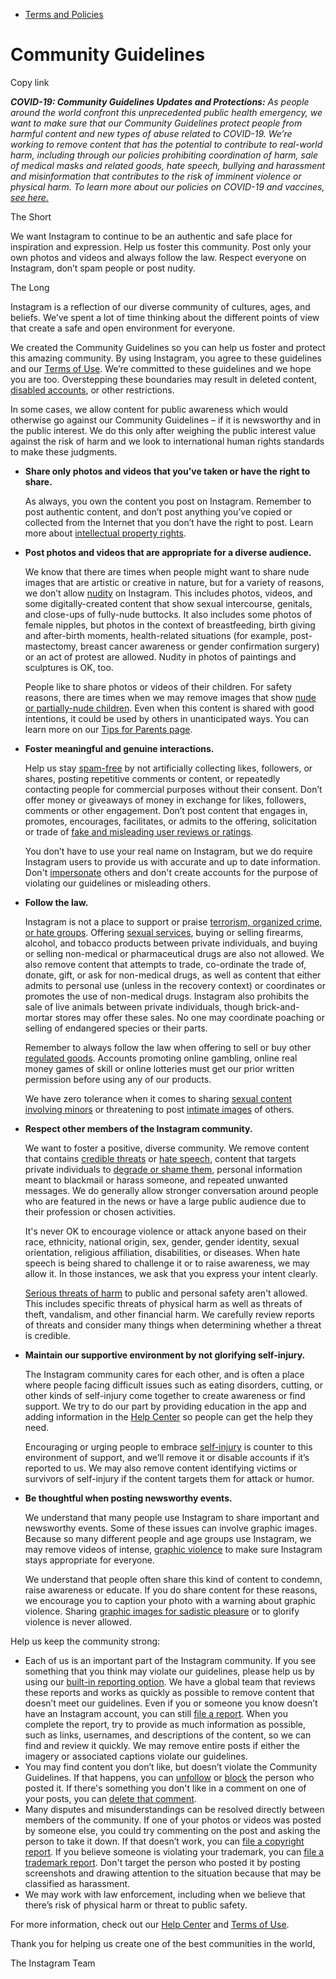 *   [Terms and Policies](https://help.instagram.com/1417489251945243/?helpref=breadcrumb)

Community Guidelines
====================

Copy link

_**COVID-19: Community Guidelines Updates and Protections:** As people around the world confront this unprecedented public health emergency, we want to make sure that our Community Guidelines protect people from harmful content and new types of abuse related to COVID-19. We’re working to remove content that has the potential to contribute to real-world harm, including through our policies prohibiting coordination of harm, sale of medical masks and related goods, hate speech, bullying and harassment and misinformation that contributes to the risk of imminent violence or physical harm. To learn more about our policies on COVID-19 and vaccines, [see here.](https://help.instagram.com/697825587576762?helpref=faq_content)_

The Short

We want Instagram to continue to be an authentic and safe place for inspiration and expression. Help us foster this community. Post only your own photos and videos and always follow the law. Respect everyone on Instagram, don’t spam people or post nudity.

The Long

Instagram is a reflection of our diverse community of cultures, ages, and beliefs. We’ve spent a lot of time thinking about the different points of view that create a safe and open environment for everyone.

We created the Community Guidelines so you can help us foster and protect this amazing community. By using Instagram, you agree to these guidelines and our [Terms of Use](https://www.instagram.com/legal/terms). We’re committed to these guidelines and we hope you are too. Overstepping these boundaries may result in deleted content, [disabled accounts](https://help.instagram.com/366993040048856?helpref=faq_content), or other restrictions.

In some cases, we allow content for public awareness which would otherwise go against our Community Guidelines – if it is newsworthy and in the public interest. We do this only after weighing the public interest value against the risk of harm and we look to international human rights standards to make these judgments.

*   **Share only photos and videos that you’ve taken or have the right to share.**
    
    As always, you own the content you post on Instagram. Remember to post authentic content, and don’t post anything you’ve copied or collected from the Internet that you don’t have the right to post. Learn more about [intellectual property rights](https://help.instagram.com/126382350847838?helpref=faq_content).
    
*   **Post photos and videos that are appropriate for a diverse audience.**
    
    We know that there are times when people might want to share nude images that are artistic or creative in nature, but for a variety of reasons, we don’t allow [nudity](https://l.instagram.com/?u=https%3A%2F%2Fwww.facebook.com%2Fcommunitystandards%2Fadult_nudity_sexual_activity&e=AT39GHSnxGzJjLiWUmr0JZaMd2i1umOyeIyOF_EOGPrpT0AydtUrpTiQJe76eQIOpLnAqtoT1QQ8qM6zCPZmxntIkLZuuuBjz_7i4b1rcTdDeb7PqfPsHsrLm2Cv_Tz9YXgCKrT6-VViStf-cJ4ZXkpsM_ZWCvcQz662WA) on Instagram. This includes photos, videos, and some digitally-created content that show sexual intercourse, genitals, and close-ups of fully-nude buttocks. It also includes some photos of female nipples, but photos in the context of breastfeeding, birth giving and after-birth moments, health-related situations (for example, post-mastectomy, breast cancer awareness or gender confirmation surgery) or an act of protest are allowed. Nudity in photos of paintings and sculptures is OK, too.
    
    People like to share photos or videos of their children. For safety reasons, there are times when we may remove images that show [nude or partially-nude children](https://l.instagram.com/?u=https%3A%2F%2Fwww.facebook.com%2Fcommunitystandards%2Fchild_nudity_sexual_exploitation&e=AT39GHSnxGzJjLiWUmr0JZaMd2i1umOyeIyOF_EOGPrpT0AydtUrpTiQJe76eQIOpLnAqtoT1QQ8qM6zCPZmxntIkLZuuuBjz_7i4b1rcTdDeb7PqfPsHsrLm2Cv_Tz9YXgCKrT6-VViStf-cJ4ZXkpsM_ZWCvcQz662WA). Even when this content is shared with good intentions, it could be used by others in unanticipated ways. You can learn more on our [Tips for Parents page](https://help.instagram.com/154475974694511/?helpref=faq_content).
    
*   **Foster meaningful and genuine interactions.**
    
    Help us stay [spam-free](https://l.instagram.com/?u=https%3A%2F%2Fwww.facebook.com%2Fcommunitystandards%2Fspam&e=AT39GHSnxGzJjLiWUmr0JZaMd2i1umOyeIyOF_EOGPrpT0AydtUrpTiQJe76eQIOpLnAqtoT1QQ8qM6zCPZmxntIkLZuuuBjz_7i4b1rcTdDeb7PqfPsHsrLm2Cv_Tz9YXgCKrT6-VViStf-cJ4ZXkpsM_ZWCvcQz662WA) by not artificially collecting likes, followers, or shares, posting repetitive comments or content, or repeatedly contacting people for commercial purposes without their consent. Don’t offer money or giveaways of money in exchange for likes, followers, comments or other engagement. Don’t post content that engages in, promotes, encourages, facilitates, or admits to the offering, solicitation or trade of [fake and misleading user reviews or ratings](https://l.instagram.com/?u=https%3A%2F%2Fwww.facebook.com%2Fcommunitystandards%2Ffraud_deception&e=AT39GHSnxGzJjLiWUmr0JZaMd2i1umOyeIyOF_EOGPrpT0AydtUrpTiQJe76eQIOpLnAqtoT1QQ8qM6zCPZmxntIkLZuuuBjz_7i4b1rcTdDeb7PqfPsHsrLm2Cv_Tz9YXgCKrT6-VViStf-cJ4ZXkpsM_ZWCvcQz662WA).
    
    You don’t have to use your real name on Instagram, but we do require Instagram users to provide us with accurate and up to date information. Don't [impersonate](https://l.instagram.com/?u=https%3A%2F%2Fwww.facebook.com%2Fcommunitystandards%2Fmisrepresentation&e=AT39GHSnxGzJjLiWUmr0JZaMd2i1umOyeIyOF_EOGPrpT0AydtUrpTiQJe76eQIOpLnAqtoT1QQ8qM6zCPZmxntIkLZuuuBjz_7i4b1rcTdDeb7PqfPsHsrLm2Cv_Tz9YXgCKrT6-VViStf-cJ4ZXkpsM_ZWCvcQz662WA) others and don't create accounts for the purpose of violating our guidelines or misleading others.
    
*   **Follow the law.**
    
    Instagram is not a place to support or praise [terrorism, organized crime, or hate groups](https://l.instagram.com/?u=https%3A%2F%2Fwww.facebook.com%2Fcommunitystandards%2Fdangerous_individuals_organizations&e=AT39GHSnxGzJjLiWUmr0JZaMd2i1umOyeIyOF_EOGPrpT0AydtUrpTiQJe76eQIOpLnAqtoT1QQ8qM6zCPZmxntIkLZuuuBjz_7i4b1rcTdDeb7PqfPsHsrLm2Cv_Tz9YXgCKrT6-VViStf-cJ4ZXkpsM_ZWCvcQz662WA). Offering [sexual services](https://l.instagram.com/?u=https%3A%2F%2Fwww.facebook.com%2Fcommunitystandards%2Fsexual_solicitation&e=AT39GHSnxGzJjLiWUmr0JZaMd2i1umOyeIyOF_EOGPrpT0AydtUrpTiQJe76eQIOpLnAqtoT1QQ8qM6zCPZmxntIkLZuuuBjz_7i4b1rcTdDeb7PqfPsHsrLm2Cv_Tz9YXgCKrT6-VViStf-cJ4ZXkpsM_ZWCvcQz662WA), buying or selling firearms, alcohol, and tobacco products between private individuals, and buying or selling non-medical or pharmaceutical drugs are also not allowed. We also remove content that attempts to trade, co-ordinate the trade of, donate, gift, or ask for non-medical drugs, as well as content that either admits to personal use (unless in the recovery context) or coordinates or promotes the use of non-medical drugs. Instagram also prohibits the sale of live animals between private individuals, though brick-and-mortar stores may offer these sales. No one may coordinate poaching or selling of endangered species or their parts.
    
    Remember to always follow the law when offering to sell or buy other [regulated goods](https://l.instagram.com/?u=https%3A%2F%2Fwww.facebook.com%2Fcommunitystandards%2Fregulated_goods&e=AT39GHSnxGzJjLiWUmr0JZaMd2i1umOyeIyOF_EOGPrpT0AydtUrpTiQJe76eQIOpLnAqtoT1QQ8qM6zCPZmxntIkLZuuuBjz_7i4b1rcTdDeb7PqfPsHsrLm2Cv_Tz9YXgCKrT6-VViStf-cJ4ZXkpsM_ZWCvcQz662WA). Accounts promoting online gambling, online real money games of skill or online lotteries must get our prior written permission before using any of our products.
    
    We have zero tolerance when it comes to sharing [sexual content involving minors](https://l.instagram.com/?u=https%3A%2F%2Fwww.facebook.com%2Fcommunitystandards%2Fchild_nudity_sexual_exploitation&e=AT39GHSnxGzJjLiWUmr0JZaMd2i1umOyeIyOF_EOGPrpT0AydtUrpTiQJe76eQIOpLnAqtoT1QQ8qM6zCPZmxntIkLZuuuBjz_7i4b1rcTdDeb7PqfPsHsrLm2Cv_Tz9YXgCKrT6-VViStf-cJ4ZXkpsM_ZWCvcQz662WA) or threatening to post [intimate images](https://l.instagram.com/?u=https%3A%2F%2Fwww.facebook.com%2Fcommunitystandards%2Fsexual_exploitation_adults&e=AT39GHSnxGzJjLiWUmr0JZaMd2i1umOyeIyOF_EOGPrpT0AydtUrpTiQJe76eQIOpLnAqtoT1QQ8qM6zCPZmxntIkLZuuuBjz_7i4b1rcTdDeb7PqfPsHsrLm2Cv_Tz9YXgCKrT6-VViStf-cJ4ZXkpsM_ZWCvcQz662WA) of others.
    
*   **Respect other members of the Instagram community.**
    
    We want to foster a positive, diverse community. We remove content that contains [credible threats](https://l.instagram.com/?u=https%3A%2F%2Fwww.facebook.com%2Fcommunitystandards%2Fcredible_violence&e=AT39GHSnxGzJjLiWUmr0JZaMd2i1umOyeIyOF_EOGPrpT0AydtUrpTiQJe76eQIOpLnAqtoT1QQ8qM6zCPZmxntIkLZuuuBjz_7i4b1rcTdDeb7PqfPsHsrLm2Cv_Tz9YXgCKrT6-VViStf-cJ4ZXkpsM_ZWCvcQz662WA) or [hate speech](https://l.instagram.com/?u=https%3A%2F%2Fwww.facebook.com%2Fcommunitystandards%2Fhate_speech&e=AT39GHSnxGzJjLiWUmr0JZaMd2i1umOyeIyOF_EOGPrpT0AydtUrpTiQJe76eQIOpLnAqtoT1QQ8qM6zCPZmxntIkLZuuuBjz_7i4b1rcTdDeb7PqfPsHsrLm2Cv_Tz9YXgCKrT6-VViStf-cJ4ZXkpsM_ZWCvcQz662WA), content that targets private individuals to [degrade or shame them](https://l.instagram.com/?u=https%3A%2F%2Fwww.facebook.com%2Fcommunitystandards%2Fbullying&e=AT39GHSnxGzJjLiWUmr0JZaMd2i1umOyeIyOF_EOGPrpT0AydtUrpTiQJe76eQIOpLnAqtoT1QQ8qM6zCPZmxntIkLZuuuBjz_7i4b1rcTdDeb7PqfPsHsrLm2Cv_Tz9YXgCKrT6-VViStf-cJ4ZXkpsM_ZWCvcQz662WA), personal information meant to blackmail or harass someone, and repeated unwanted messages. We do generally allow stronger conversation around people who are featured in the news or have a large public audience due to their profession or chosen activities.
    
    It's never OK to encourage violence or attack anyone based on their race, ethnicity, national origin, sex, gender, gender identity, sexual orientation, religious affiliation, disabilities, or diseases. When hate speech is being shared to challenge it or to raise awareness, we may allow it. In those instances, we ask that you express your intent clearly.
    
    [Serious threats of harm](https://l.instagram.com/?u=https%3A%2F%2Fwww.facebook.com%2Fcommunitystandards%2Fcredible_violence&e=AT39GHSnxGzJjLiWUmr0JZaMd2i1umOyeIyOF_EOGPrpT0AydtUrpTiQJe76eQIOpLnAqtoT1QQ8qM6zCPZmxntIkLZuuuBjz_7i4b1rcTdDeb7PqfPsHsrLm2Cv_Tz9YXgCKrT6-VViStf-cJ4ZXkpsM_ZWCvcQz662WA) to public and personal safety aren't allowed. This includes specific threats of physical harm as well as threats of theft, vandalism, and other financial harm. We carefully review reports of threats and consider many things when determining whether a threat is credible.
    
*   **Maintain our supportive environment by not glorifying self-injury.**
    
    The Instagram community cares for each other, and is often a place where people facing difficult issues such as eating disorders, cutting, or other kinds of self-injury come together to create awareness or find support. We try to do our part by providing education in the app and adding information in the [Help Center](https://help.instagram.com/) so people can get the help they need.
    
    Encouraging or urging people to embrace [self-injury](https://l.instagram.com/?u=https%3A%2F%2Fwww.facebook.com%2Fcommunitystandards%2Fsuicide_self_injury_violence&e=AT39GHSnxGzJjLiWUmr0JZaMd2i1umOyeIyOF_EOGPrpT0AydtUrpTiQJe76eQIOpLnAqtoT1QQ8qM6zCPZmxntIkLZuuuBjz_7i4b1rcTdDeb7PqfPsHsrLm2Cv_Tz9YXgCKrT6-VViStf-cJ4ZXkpsM_ZWCvcQz662WA) is counter to this environment of support, and we’ll remove it or disable accounts if it’s reported to us. We may also remove content identifying victims or survivors of self-injury if the content targets them for attack or humor.
    
*   **Be thoughtful when posting newsworthy events.**
    
    We understand that many people use Instagram to share important and newsworthy events. Some of these issues can involve graphic images. Because so many different people and age groups use Instagram, we may remove videos of intense, [graphic violence](https://l.instagram.com/?u=https%3A%2F%2Fwww.facebook.com%2Fcommunitystandards%2Fgraphic_violence&e=AT39GHSnxGzJjLiWUmr0JZaMd2i1umOyeIyOF_EOGPrpT0AydtUrpTiQJe76eQIOpLnAqtoT1QQ8qM6zCPZmxntIkLZuuuBjz_7i4b1rcTdDeb7PqfPsHsrLm2Cv_Tz9YXgCKrT6-VViStf-cJ4ZXkpsM_ZWCvcQz662WA) to make sure Instagram stays appropriate for everyone.
    
    We understand that people often share this kind of content to condemn, raise awareness or educate. If you do share content for these reasons, we encourage you to caption your photo with a warning about graphic violence. Sharing [graphic images for sadistic pleasure](https://l.instagram.com/?u=https%3A%2F%2Fwww.facebook.com%2Fcommunitystandards%2Fcruel_insensitive&e=AT39GHSnxGzJjLiWUmr0JZaMd2i1umOyeIyOF_EOGPrpT0AydtUrpTiQJe76eQIOpLnAqtoT1QQ8qM6zCPZmxntIkLZuuuBjz_7i4b1rcTdDeb7PqfPsHsrLm2Cv_Tz9YXgCKrT6-VViStf-cJ4ZXkpsM_ZWCvcQz662WA) or to glorify violence is never allowed.
    

Help us keep the community strong:

*   Each of us is an important part of the Instagram community. If you see something that you think may violate our guidelines, please help us by using our [built-in reporting option](https://help.instagram.com/165828726894770?helpref=faq_content). We have a global team that reviews these reports and works as quickly as possible to remove content that doesn’t meet our guidelines. Even if you or someone you know doesn’t have an Instagram account, you can still [file a report](https://help.instagram.com/contact/383679321740945). When you complete the report, try to provide as much information as possible, such as links, usernames, and descriptions of the content, so we can find and review it quickly. We may remove entire posts if either the imagery or associated captions violate our guidelines.
*   You may find content you don’t like, but doesn’t violate the Community Guidelines. If that happens, you can [unfollow](https://help.instagram.com/286340048138725?helpref=faq_content) or [block](https://help.instagram.com/426700567389543/?helpref=faq_content) the person who posted it. If there's something you don't like in a comment on one of your posts, you can [delete that comment](https://help.instagram.com/289098941190483?helpref=faq_content).
*   Many disputes and misunderstandings can be resolved directly between members of the community. If one of your photos or videos was posted by someone else, you could try commenting on the post and asking the person to take it down. If that doesn’t work, you can [file a copyright report](https://help.instagram.com/126382350847838?helpref=faq_content). If you believe someone is violating your trademark, you can [file a trademark report](https://help.instagram.com/222826637847963?helpref=faq_content). Don't target the person who posted it by posting screenshots and drawing attention to the situation because that may be classified as harassment.
*   We may work with law enforcement, including when we believe that there’s risk of physical harm or threat to public safety.

For more information, check out our [Help Center](https://help.instagram.com/) and [Terms of Use](https://l.instagram.com/?u=http%3A%2F%2Finstagram.com%2Flegal%2Fterms%2F%23&e=AT39GHSnxGzJjLiWUmr0JZaMd2i1umOyeIyOF_EOGPrpT0AydtUrpTiQJe76eQIOpLnAqtoT1QQ8qM6zCPZmxntIkLZuuuBjz_7i4b1rcTdDeb7PqfPsHsrLm2Cv_Tz9YXgCKrT6-VViStf-cJ4ZXkpsM_ZWCvcQz662WA).

Thank you for helping us create one of the best communities in the world,

The Instagram Team